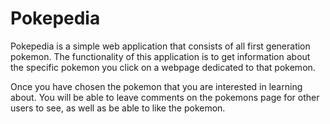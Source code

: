 # Pokepedia 



Pokepedia is a simple web application that consists of all first generation pokemon. The functionality of this application is to get information about the specific pokemon you click on a webpage dedicated to that pokemon. 

Once you have chosen the pokemon that you are interested in learning about. You will be able to leave comments on the pokemons page for other users to see, as well as be able to like the pokemon.


